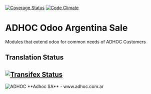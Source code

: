 [![Coverage Status](https://coveralls.io/repos/ingadhoc/argentina-sale/badge.png?branch=15.0)](https://coveralls.io/r/ingadhoc/argentina-sale?branch=15.0)
[![Code Climate](https://codeclimate.com/github/ingadhoc/argentina-sale/badges/gpa.svg)](https://codeclimate.com/github/ingadhoc/argentina-sale)

# ADHOC Odoo Argentina Sale

Modules that extend odoo for common needs of ADHOC Customers

[//]: # (addons)
[//]: # (end addons)

Translation Status
------------------
[![Transifex Status](https://www.transifex.com/projects/p/ingadhoc-argentina-sale-15-0/chart/image_png)](https://www.transifex.com/projects/p/ingadhoc-argentina-sale-15-0)
----

<img alt="ADHOC" src="http://fotos.subefotos.com/83fed853c1e15a8023b86b2b22d6145bo.png" />
**Adhoc SA** - www.adhoc.com.ar
